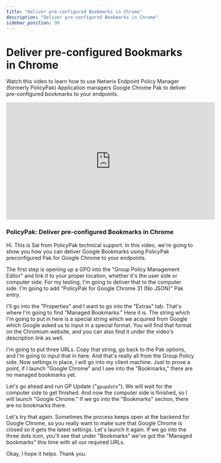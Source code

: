 ```yaml
---
title: "Deliver pre-configured Bookmarks in Chrome"
description: "Deliver pre-configured Bookmarks in Chrome"
sidebar_position: 90
---
```

# Deliver pre-configured Bookmarks in Chrome

Watch this video to learn how to use Netwrix Endpoint Policy Manager (formerly PolicyPak)
Application managers Google Chrome Pak to deliver pre-configured bookmarks to your endpoints.

<iframe width="560" height="315" src="https://www.youtube.com/embed/Cu3feJgMLU8" title="Endpoint Policy Manager:  Deliver pre-configured Bookmarks in Chrome" frameborder="0" allow="accelerometer; autoplay; clipboard-write; encrypted-media; gyroscope; picture-in-picture; web-share" referrerpolicy="strict-origin-when-cross-origin" allowfullscreen="1"></iframe>

### PolicyPak: Deliver pre-configured Bookmarks in Chrome

Hi. This is Sal from PolicyPak technical support. In this video, we're going to show you how you can
deliver Google Bookmarks using PolicyPak preconfigured Pak for Google Chrome to your endpoints.

The first step is opening up a GPO into the "Group Policy Management Editor" and link it to your
proper location, whether it's the user side or computer side. For my testing, I'm going to deliver
that to the computer side. I'm going to add "PolicyPak for Google Chrome 31 (No JSON)" Pak entry.

I'll go into the "Properties" and I want to go into the "Extras" tab. That's where I'm going to find
"Managed Bookmarks." Here it is. The string which I'm going to put in here is a special string which
we acquired from Google which Google asked us to input in a special format. You will find that
format on the Chromium website, and you can also find it under the video's description link as well.

I'm going to put three URLs. Copy that string, go back to the Pak options, and I'm going to input
that in here. And that's really all from the Group Policy side. Now settings in place, I will go
into my client machine. Just to prove a point, if I launch "Google Chrome" and I see into the
"Bookmarks," there are no managed bookmarks yet.

Let's go ahead and run GP Update ("`gpupdate`"). We will wait for the computer side to get finished.
And now the computer side is finished, so I will launch "Google Chrome." If we go into the
"Bookmarks" section, there are no bookmarks there.

Let's try that again. Sometimes the process keeps open at the backend for Google Chrome, so you
really want to make sure that Google Chrome is closed so it gets the latest settings. Let's launch
it again. If we go into the three dots icon, you'll see that under "Bookmarks" we've got the
"Managed bookmarks" this time with all our required URLs.

Okay, I hope it helps. Thank you.
